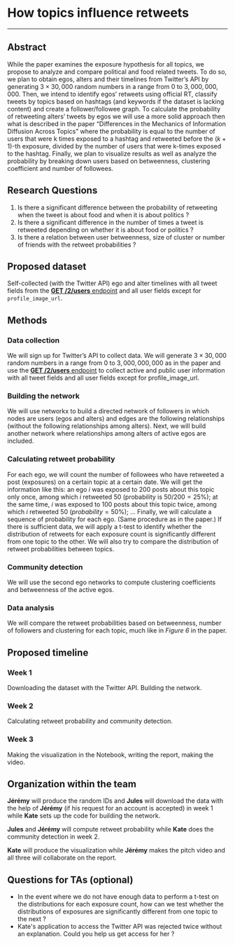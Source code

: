 # How topics influence retweets

---

## Abstract

While the paper examines the exposure hypothesis for all topics, we propose to analyze and compare political and food related tweets. To do so, we plan to obtain egos, alters and their timelines from Twitter’s API by generating $3\times30,000$ random numbers in a range from $0$ to $3,000,000,000$. Then, we intend to identify egos’ retweets using official RT, classify tweets by topics based on hashtags (and keywords if the dataset is lacking content) and create a follower/followee graph. To calculate the probability of retweeting alters’ tweets by egos we will use a more solid approach then what is described in the paper “Differences in the Mechanics of Information Diffusion Across Topics” where the probability is equal to the number of users that were k times exposed to a hashtag and retweeted before the ($k+1$)-th exposure, divided by the number of users that were k-times exposed to the hashtag. Finally, we plan to visualize results as well as analyze the probability by breaking down users based on betweenness, clustering coefficient and number of followees.

## Research Questions

1. Is there a significant difference between the probability of retweeting when the tweet is about food and when it is about politics ?
2. Is there a significant difference in the number of times a tweet is retweeted depending on whether it is about food or politics ?
3. Is there a relation between user betweenness, size of cluster or number of friends with the retweet probabilities ?

## Proposed dataset

Self-collected (with the Twitter API) ego and alter timelines with all tweet fields from the [**GET /2/users** endpoint](https://developer.twitter.com/en/docs/twitter-api/users/lookup/api-reference/get-users) and all user fields except for `profile_image_url`.

## Methods

### Data collection

We will sign up for Twitter’s API to collect data. We will generate $3\times30,000$ random numbers in a range from $0$ to $3,000,000,000$ as in the paper and use the [**GET /2/users** endpoint](https://developer.twitter.com/en/docs/twitter-api/users/lookup/api-reference/get-users) to collect active and public user information with all tweet fields and all user fields except for profile_image_url.

### Building the network

We will use networkx to build a directed network of followers  in which nodes are users (egos and alters) and edges are the following relationships (without the following relationships among alters). Next, we will build another network where relationships among alters of active egos are included.

### Calculating retweet probability

For each ego, we will count the number of followees who have retweeted a post (exposures) on a certain topic at a certain date. We will get the information like this: an ego $i$ was exposed to $200$ posts about this topic only once, among which $i$ retweeted $50$ (probability is $50/200 = 25\%$); at the same time, $i$ was exposed to $100$ posts about this topic twice, among which $i$ retweeted $50$ ($probability = 50\%$); … Finally, we will calculate a sequence of probability for each ego. (Same procedure as in the paper.) If there is sufficient data, we will apply a t-test to identify whether the distribution of retweets for each exposure count is significantly different from one topic to the other. We will also try to compare the distribution of retweet probabilities between topics.

### Community detection

We will use the second ego networks to compute clustering coefficients and betweenness of the active egos.

### Data analysis

We will compare the retweet probabilities based on betweenness, number of followers and clustering for each topic, much like in *Figure 6* in the paper.

## Proposed timeline

### Week 1

Downloading the dataset with the Twitter API. Building the network.

### Week 2

Calculating retweet probability and community detection.

### Week 3

Making the visualization in the Notebook, writing the report, making the video.

## Organization within the team

**Jérémy** will produce the random IDs and **Jules** will download the data with the help of **Jérémy** (if his request for an account is accepted) in week 1 while **Kate** sets up the code for building the network.

**Jules** and **Jérémy** will compute retweet probability while **Kate** does the community detection in week 2.

**Kate** will produce the visualization while **Jérémy** makes the pitch video and all three will collaborate on the report.

## Questions for TAs (optional)

- In the event where we do not have enough data to perform a t-test on the distributions for each exposure count, how can we test whether the distributions of exposures are significantly different from one topic to the next ?
- Kate's application to access the Twitter API was rejected twice without an explanation. Could you help us get access for her ?